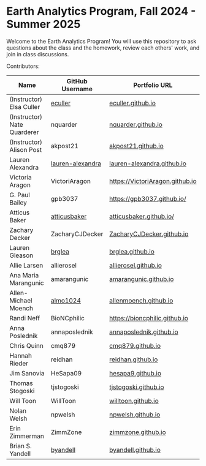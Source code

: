 # Earth Analytics Program, Fall 2024 - Summer 2025

Welcome to the Earth Analytics Program! You will use this repository to ask questions about the class and the homework, review each others' work, and join in class discussions.

Contributors:

| Name | GitHub Username | Portfolio URL |
| ---- | --------------- | ------------- |
| (Instructor) Elsa Culler | [eculler](https://www.github.com/eculler) | [eculler.github.io](https://eculler.github.io) |
| (Instructor) Nate Quarderer | nquarder | [nquarder.github.io](https://nquarder.github.io/) |
| (Instructor) Alison Post | akpost21  | [akpost21.github.io](https://akpost21.github.io/) |
| Lauren Alexandra | [lauren-alexandra](https://github.com/lauren-alexandra) | [lauren-alexandra.github.io](https://lauren-alexandra.github.io) |
| Victoria Aragon  |VictoriAragon  | https://VictoriAragon.github.io |
| G. Paul Bailey | gpb3037 | https://gpb3037.github.io/ |
| Atticus Baker| [atticusbaker](https://www.github.com/atticusbaker)|[atticusbaker.github.io/](https://atticusbaker.github.io/)  |
| Zachary Decker | ZacharyCJDecker | [ZacharyCJDecker.github.io](https://zacharycjdecker.github.io/) |
| Lauren Gleason | [brglea](https://www.github.com/brglea) | [brglea.github.io](https://brglea.github.io) |
| Allie Larsen | allierosel | [allierosel.github.io](https://allierosel.github.io) |
| Ana Maria Marangunic | amarangunic |[amarangunic.github.io](https://amarangunic.github.io)  |
| Allen-Michael Moench | [almo1024](https://www.github.com/allenmoench) | [allenmoench.github.io](https://allenmoench.github.io) |
| Randi Neff |BioNCphilic  | https://bioncphilic.github.io |
| Anna Poslednik | annaposlednik | [annaposlednik.github.io](https://annaposlednik.github.io) |
| Chris Quinn | cmq879 | [cmq879.github.io](https://cmq879.github.io/) |
| Hannah Rieder | reidhan | [reidhan.github.io](https://reidhan.github.io/) |
| Jim Sanovia | HeSapa09 | [hesapa9.github.io](https://hesapa9.github.io/) |
| Thomas Stogoski | tjstogoski | [tjstogoski.github.io](https://tjstogoski.github.io) |
| Will Toon | WillToon | <a href="https://willtoon.github.io/" target="_blank">willtoon.github.io</a>
| Nolan Welsh |npwelsh  | [npwelsh.github.io](https://npwelsh.github.io/) |
| Erin Zimmerman | ZimmZone |[zimmzone.github.io](https://zimmzone.github.io)|
| Brian S. Yandell | [byandell](https://www.github.com/byandell) | [byandell.github.io](https://byandell.github.io) |
